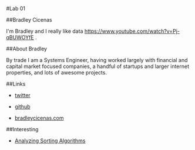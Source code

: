#Lab 01

##Bradley Cicenas

I'm Bradley and I really like data https://www.youtube.com/watch?v=Pj-qBUWOYfE .

##About Bradley  

By trade I am a Systems Engineer, having worked largely with financial and capital market focused companies, a handful of startups and larger internet properties, and lots of awesome projects.

##Links

- [twitter](https://twitter.com/bcicen_)

- [github](https://github.com/bcicen) 

- [bradleycicenas.com](bradleycicenas.com)

##Interesting
- [Analyzing Sorting Algorithms](http://sorting.at/)
